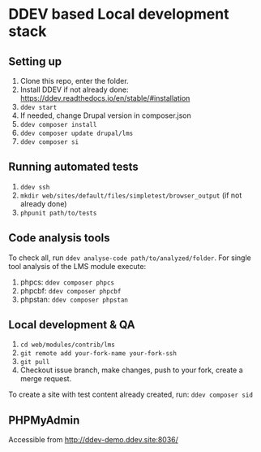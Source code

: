 # DDEV based Local development stack

## Setting up

1. Clone this repo, enter the folder.
2. Install DDEV if not already done: https://ddev.readthedocs.io/en/stable/#installation
3. `ddev start`
4. If needed, change Drupal version in composer.json
5. `ddev composer install`
6. `ddev composer update drupal/lms`
7. `ddev composer si`


## Running automated tests

1. `ddev ssh`
2. `mkdir web/sites/default/files/simpletest/browser_output`
   (if not already done)
3. `phpunit path/to/tests`


## Code analysis tools

To check all, run `ddev analyse-code path/to/analyzed/folder`.
For single tool analysis of the LMS module execute:
1. phpcs: `ddev composer phpcs`
2. phpcbf: `ddev composer phpcbf`
3. phpstan: `ddev composer phpstan`


## Local development & QA

1. `cd web/modules/contrib/lms`
2. `git remote add your-fork-name your-fork-ssh`
3. `git pull`
4. Checkout issue branch, make changes, push to your fork,
   create a merge request.

To create a site with test content already created, run:
`ddev composer sid`


## PHPMyAdmin

Accessible from http://ddev-demo.ddev.site:8036/
